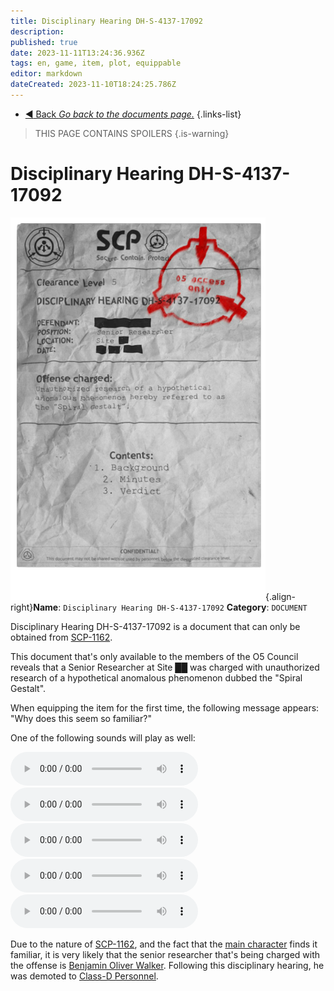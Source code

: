```yaml
---
title: Disciplinary Hearing DH-S-4137-17092
description: 
published: true
date: 2023-11-11T13:24:36.936Z
tags: en, game, item, plot, equippable
editor: markdown
dateCreated: 2023-11-10T18:24:25.786Z
---
```


- [:arrow_backward: Back *Go back to the documents page.*](/en/game/items/documents)
{.links-list}
> THIS PAGE CONTAINS SPOILERS
{.is-warning}

# Disciplinary Hearing DH-S-4137-17092
![dh-s.png](/images/items/dh-s.png){.align-right}**Name**: `Disciplinary Hearing DH-S-4137-17092`
**Category**: `DOCUMENT`

Disciplinary Hearing DH-S-4137-17092 is a document that can only be obtained from [SCP-1162](/en/game/scps/1162).

This document that's only available to the members of the O5 Council reveals that a Senior Researcher at Site ██ was charged with unauthorized research of a hypothetical anomalous phenomenon dubbed the "Spiral Gestalt".

When equipping the item for the first time, the following message appears: "Why does this seem so familiar?"

One of the following sounds will play as well:

<audio controls src="/audios/items/nostalgiacancer6.ogg"></audio>
<audio controls src="/audios/items/nostalgiacancer7.ogg"></audio>
<audio controls src="/audios/items/nostalgiacancer8.ogg"></audio>
<audio controls src="/audios/items/nostalgiacancer9.ogg"></audio>
<audio controls src="/audios/items/nostalgiacancer10.ogg"></audio>


Due to the nature of [SCP-1162](/en/game/scps/1162), and the fact that the [main character](/en/game/plot) finds it familiar, it is very likely that the senior researcher that's being charged with the offense is [Benjamin Oliver Walker](/en/game/plot). Following this disciplinary hearing, he was demoted to [Class-D Personnel](https://wiki.scpcbm.com/en/game/jobs/dclass).